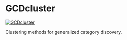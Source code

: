# GCDcluster
[![GCDcluster](https://github.com/tufts-ai-robotics-group/GCDcluster/actions/workflows/main.yml/badge.svg)](https://github.com/tufts-ai-robotics-group/GCDcluster/actions/workflows/main.yml)

Clustering methods for generalized category discovery.
